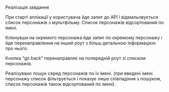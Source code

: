 Реалізація завдання

При старті аплікації у користувача йде запит до API і відмальовується
список персонажів з мультфільму. Список персонажів відсортований
по імені.

Клікнувши на окремого персонажа йде запит по окремому персонажу і йде
перенаправлення на інший роут з більш детальною інформацією про нього.

Кнопка “go back” перенаправляє на попередній роут зі списком персонажів.

Реалізувано пошук серед персонажів по їх імені. (при введені імені персонажу
список фільтрується і показує лише співпадіння з пошуком, список
персонажів також відсортований по імені).
